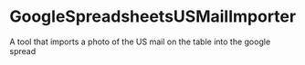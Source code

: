 # GoogleSpreadsheetsUSMailImporter
A tool that imports a photo of the US mail on the table into the google spread

